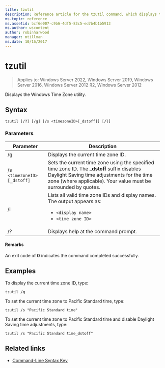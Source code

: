 ```yaml
---
title: tzutil
description: Reference article for the tzutil command, which displays the Windows Time Zone utility.
ms.topic: reference
ms.assetid: bcf6e007-c9b6-4df5-83c5-ed7b4b1b5913
ms.author: wscontent
author: robinharwood
manager: mtillman
ms.date: 10/16/2017
---
```

# tzutil

>Applies to: Windows Server 2022, Windows Server 2019, Windows Server 2016, Windows Server 2012 R2, Windows Server 2012

Displays the Windows Time Zone utility.

## Syntax

```
tzutil [/?] [/g] [/s <timezoneID>[_dstoff]] [/l]
```

### Parameters

| Parameter | Description |
|--|--|
| /g | Displays the current time zone ID. |
| /s `<timezoneID>[_dstoff]` | Sets the current time zone using the specified time zone ID. The **_dstoff** suffix disables Daylight Saving time adjustments for the time zone (where applicable). Your value must be surrounded by quotes. |
| /l | Lists all valid time zone IDs and display names. The output appears as:<ul><li>`<display name>`</li><li>`<time zone ID>`</li></ul> |
| /? | Displays help at the command prompt. |

#### Remarks

An exit code of **0** indicates the command completed successfully.

## Examples

To display the current time zone ID, type:

```
tzutil /g
```

To set the current time zone to Pacific Standard time, type:

```
tzutil /s "Pacific Standard time"
```

To set the current time zone to Pacific Standard time and disable Daylight Saving time adjustments, type:

```
tzutil /s "Pacific Standard time_dstoff"
```

## Related links

- [Command-Line Syntax Key](command-line-syntax-key.md)
